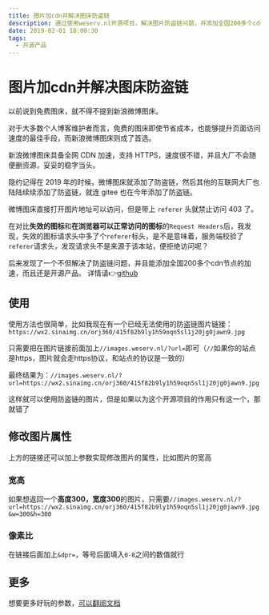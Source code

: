 ```yaml
---
title: 图片加cdn并解决图床防盗链
description: 通过使用weserv.nl开源项目，解决图片防盗链问题，并添加全国200多个cdn节点加速。
date: 2019-02-01 18:00:30
tags:
  - 开源产品
---
```


# 图片加cdn并解决图床防盗链

以前说到免费图床，就不得不提到新浪微博图床。

对于大多数个人博客维护者而言，免费的图床即使节省成本，也能够提升页面访问速度的最佳手段，而新浪微博图床则成了首选。

新浪微博图床具备全网 CDN 加速，支持 HTTPS，速度很不错，并且大厂不会随便删资源，妥妥的稳字当头。

隐约记得在 2019 年的时候，微博图床就添加了防盗链，然后其他的互联网大厂也陆陆续续添加了防盗链，就连 gitee 也在今年添加了防盗链。

微博图床直接打开图片地址可以访问，但是带上 `referer` 头就禁止访问 403 了。

在对比**失效的图标**和**在浏览器可以正常访问的图标**的`Request Headers`后，我发现，失效的图标请求头中多了个`referer`标头，是不是意味着，服务端校验了`referer`请求头，发现请求头不是来源于该本站，便拒绝访问呢？

后来发现了一个不但解决了防盗链问题，并且能添加全国200多个cdn节点的加速，而且还是开源产品。 详情请👉[github](https://github.com/weserv/images)

## 使用

使用方法也很简单，比如我现在有一个已经无法使用的防盗链图片链接：`https://wx2.sinaimg.cn/orj360/415f82b9ly1h59oqn5sl1j20jg0jawn9.jpg`

只需要把在图片链接前面加上`//images.weserv.nl/?url=`即可（`//`如果你的站点是https，图片就会走https协议，和站点的协议是一致的）

最终结果为：`//images.weserv.nl/?url=https://wx2.sinaimg.cn/orj360/415f82b9ly1h59oqn5sl1j20jg0jawn9.jpg`

这样就可以使用防盗链的图片，但是如果以为这个开源项目的作用只有这一个，那就错了

## 修改图片属性

上方的链接还可以加上参数实现修改图片的属性，比如图片的宽高

### 宽高

如果想返回一个**高度300，宽度300**的图片，只需要`//images.weserv.nl/?url=https://wx2.sinaimg.cn/orj360/415f82b9ly1h59oqn5sl1j20jg0jawn9.jpg&w=300&h=300`

### 像素比

在链接后面加上`&dpr=`，等号后面填入`0-8`之间的数值就行

## 更多

想要更多好玩的参数，[可以翻阅文档](https://images.weserv.nl/docs/)
